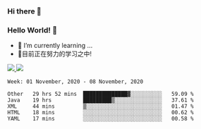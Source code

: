### Hi there 👋
### Hello World! 🙌

- 🌱 I’m currently learning ...
- 📖目前正在努力的学习之中!

<a href="https://github.com/anuraghazra/github-readme-stats">
  <img src="https://github-readme-stats.vercel.app/api?username=keyboardWithDream&show_icons=true&repo=github-readme-stats" />
</a>
<a href="https://github.com/anuraghazra/convoychat">
  <img src="https://github-readme-stats.vercel.app/api/top-langs/?username=keyboardWithDream&layout=compact&repo=convoychat" />
</a>



<!--START_SECTION:waka-->
```text
Week: 01 November, 2020 - 08 November, 2020

Other   29 hrs 52 mins  ██████████████▓░░░░░░░░░░   59.09 % 
Java    19 hrs          █████████▒░░░░░░░░░░░░░░░   37.61 % 
XML     44 mins         ▒░░░░░░░░░░░░░░░░░░░░░░░░   01.47 % 
HTML    18 mins         ░░░░░░░░░░░░░░░░░░░░░░░░░   00.62 % 
YAML    17 mins         ░░░░░░░░░░░░░░░░░░░░░░░░░   00.58 % 
```
<!--END_SECTION:waka-->
